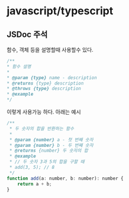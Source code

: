# javascript/typescript

## JSDoc 주석
함수, 객체 등을 설명할때 사용할수 있다.
```js
/**
* 함수 설명
*
* @param {type} name - description
* @returns {type} description
* @throws {type} description
* @example
*/
```
이렇게 사용가능 하다. 아래는 예시
```js
/**
 * 두 숫자의 합을 반환하는 함수
 * 
 * @param {number} a - 첫 번째 숫자
 * @param {number} b - 두 번째 숫자
 * @returns {number} 두 숫자의 합
 * @example
 * // 두 숫자 3과 5의 합을 구할 때
 * add(3, 5); // 8
 */
function add(a: number, b: number): number {
    return a + b;
}
```
